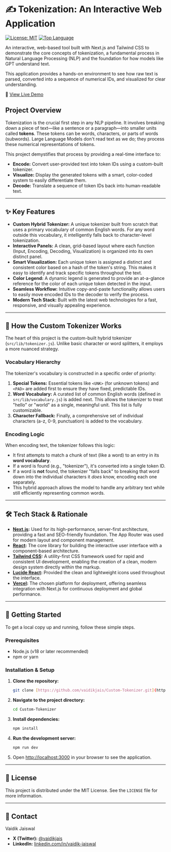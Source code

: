# ✍️ Tokenization: An Interactive Web Application

[<img src="https://img.shields.io/badge/License-MIT-blue.svg" alt="License: MIT" />](https://opensource.org/licenses/MIT)
[<img src="https://img.shields.io/github/languages/top/vaidikjais/Custom-Tokenizer" alt="Top Language" />](https://github.com/vaidikjais/Custom-Tokenizer)

An interactive, web-based tool built with Next.js and Tailwind CSS to demonstrate the core concepts of tokenization, a fundamental process in Natural Language Processing (NLP) and the foundation for how models like GPT understand text.

This application provides a hands-on environment to see how raw text is parsed, converted into a sequence of numerical IDs, and visualized for clear understanding.

🚀 [View Live Demo](https://custom-tokenizer-red.vercel.app/) 

## Project Overview

Tokenization is the crucial first step in any NLP pipeline. It involves breaking down a piece of text—like a sentence or a paragraph—into smaller units called **tokens**. These tokens can be words, characters, or parts of words (subwords). Large Language Models don't read text as we do; they process these numerical representations of tokens.

This project demystifies that process by providing a real-time interface to:
* **Encode:** Convert user-provided text into token IDs using a custom-built tokenizer.
* **Visualize:** Display the generated tokens with a smart, color-coded system to easily differentiate them.
* **Decode:** Translate a sequence of token IDs back into human-readable text.

---

## ✨ Key Features

* **Custom Hybrid Tokenizer:** A unique tokenizer built from scratch that uses a primary vocabulary of common English words. For any word outside this vocabulary, it intelligently falls back to character-level tokenization.
* **Interactive Panels:** A clean, grid-based layout where each function (Input, Encoding, Decoding, Visualization) is organized into its own distinct panel.
* **Smart Visualization:** Each unique token is assigned a distinct and consistent color based on a hash of the token's string. This makes it easy to identify and track specific tokens throughout the text.
* **Color Legend:** A dynamic legend is generated to provide an at-a-glance reference for the color of each unique token detected in the input.
* **Seamless Workflow:** Intuitive copy-and-paste functionality allows users to easily move encoded IDs to the decoder to verify the process.
* **Modern Tech Stack:** Built with the latest web technologies for a fast, responsive, and visually appealing experience.

---

## 🧠 How the Custom Tokenizer Works

The heart of this project is the custom-built hybrid tokenizer (`src/lib/tokenizer.js`). Unlike basic character or word splitters, it employs a more nuanced strategy.

### Vocabulary Hierarchy

The tokenizer's vocabulary is constructed in a specific order of priority:
1.  **Special Tokens:** Essential tokens like `<UNK>` (for unknown tokens) and `<PAD>` are added first to ensure they have fixed, predictable IDs.
2.  **Word Vocabulary:** A curated list of common English words (defined in `src/lib/vocabulary.js`) is added next. This allows the tokenizer to treat "hello" or "world" as a single, meaningful unit. This list is fully customizable.
3.  **Character Fallback:** Finally, a comprehensive set of individual characters (a-z, 0-9, punctuation) is added to the vocabulary.

### Encoding Logic

When encoding text, the tokenizer follows this logic:
* It first attempts to match a chunk of text (like a word) to an entry in its **word vocabulary**.
* If a word is found (e.g., "tokenizer"), it's converted into a single token ID.
* If a word is **not** found, the tokenizer "falls back" to breaking that word down into the individual characters it *does* know, encoding each one separately.
* This hybrid approach allows the model to handle any arbitrary text while still efficiently representing common words.

---

## 🛠️ Tech Stack & Rationale

* **[Next.js](https://nextjs.org/):** Used for its high-performance, server-first architecture, providing a fast and SEO-friendly foundation. The App Router was used for modern layout and component management.
* **[React](https://react.dev/):** The core library for building the interactive user interface with a component-based architecture.
* **[Tailwind CSS](https://tailwindcss.com/):** A utility-first CSS framework used for rapid and consistent UI development, enabling the creation of a clean, modern design system directly within the markup.
* **[Lucide React](https://lucide.dev/):** Provided the clean and lightweight icons used throughout the interface.
* **[Vercel](https://vercel.com/):** The chosen platform for deployment, offering seamless integration with Next.js for continuous deployment and global performance.

---

## 🚀 Getting Started

To get a local copy up and running, follow these simple steps.

### Prerequisites
* Node.js (v18 or later recommended)
* npm or yarn

### Installation & Setup
1.  **Clone the repository:**
    ```bash
    git clone [https://github.com/vaidikjais/Custom-Tokenizer.git](https://github.com/vaidikjais/Custom-Tokenizer.git)
    ```
2.  **Navigate to the project directory:**
    ```bash
    cd Custom-Tokenizer
    ```
3.  **Install dependencies:**
    ```bash
    npm install
    ```
4.  **Run the development server:**
    ```bash
    npm run dev
    ```
5.  Open [http://localhost:3000](http://localhost:3000) in your browser to see the application.

---

## 📜 License

This project is distributed under the MIT License. See the `LICENSE` file for more information.

---

## 👤 Contact

Vaidik Jaiswal

* **X (Twitter):** [@vaidikjais](https://x.com/vaidikjais)
* **LinkedIn:** [linkedin.com/in/vaidik-jaiswal](https://www.linkedin.com/in/vaidik-jaiswal/)

